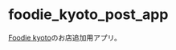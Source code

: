 # foodie_kyoto_post_app

[Foodie kyoto](https://github.com/MatsumaruTsuyoshi/foodie_kyoto)のお店追加用アプリ。
